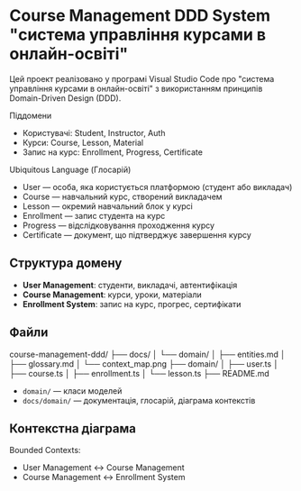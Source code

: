 # Course Management DDD System "система управління курсами в онлайн-освіті"

Цей проект реалізовано у програмі Visual Studio Code про "система управління курсами в онлайн-освіті" з використанням принципів Domain-Driven Design (DDD).

 Піддомени
- Користувачі: Student, Instructor, Auth
- Курси: Course, Lesson, Material
- Запис на курс: Enrollment, Progress, Certificate

 Ubiquitous Language (Глосарій)
- User — особа, яка користується платформою (студент або викладач)
- Course — навчальний курс, створений викладачем
- Lesson — окремий навчальний блок у курсі
- Enrollment — запис студента на курс
- Progress — відслідковування проходження курсу
- Certificate — документ, що підтверджує завершення курсу

## Структура домену
- **User Management**: студенти, викладачі, автентифікація
- **Course Management**: курси, уроки, матеріали
- **Enrollment System**: запис на курс, прогрес, сертифікати

## Файли
 course-management-ddd/
├── docs/
│   └── domain/
│       ├── entities.md
│       ├── glossary.md
│       └── context_map.png
├── domain/
│   ├── user.ts
│   ├── course.ts
│   ├── enrollment.ts
│   └── lesson.ts
├── README.md

- `domain/` — класи моделей
- `docs/domain/` — документація, глосарій, діаграма контекстів

## Контекстна діаграма
Bounded Contexts:
- User Management ↔ Course Management
- Course Management ↔ Enrollment System 
 


 